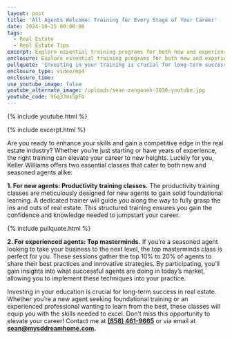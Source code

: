 ```yaml
---
layout: post
title: 'All Agents Welcome: Training for Every Stage of Your Career'
date: 2024-10-25 00:00:00
tags:
  - Real Estate
  - Real Estate Tips
excerpt: Explore essential training programs for both new and experienced agents.
enclosure: Explore essential training programs for both new and experienced agents.
pullquote: 'Investing in your training is crucial for long-term success in real estate. '
enclosure_type: video/mp4
enclosure_time:
use_youtube_image: false
youtube_alternate_image: /uploads/sean-zanganeh-1030-youtube.jpg
youtube_code: VGq3Jmx5pFU
---
```

{% include youtube.html %}

{% include excerpt.html %}

Are you ready to enhance your skills and gain a competitive edge in the real estate industry? Whether you’re just starting or have years of experience, the right training can elevate your career to new heights. Luckily for you, Keller Williams offers two essential classes that cater to both new and seasoned agents alike:

**1\. For new agents: Productivity training classes.** The productivity training classes are meticulously designed for new agents to gain solid foundational learning. A dedicated trainer will guide you along the way to fully grasp the ins and outs of real estate. This structured training ensures you gain the confidence and knowledge needed to jumpstart your career.

{% include pullquote.html %}

**2\. For experienced agents: Top masterminds.** If you’re a seasoned agent looking to take your business to the next level, the top masterminds class is perfect for you. These sessions gather the top 10% to 20% of agents to share their best practices and innovative strategies. By participating, you’ll gain insights into what successful agents are doing in today’s market, allowing you to implement these techniques into your practice.

Investing in your education is crucial for long-term success in real estate. Whether you’re a new agent seeking foundational training or an experienced professional wanting to learn from the best, these classes will equip you with the skills needed to excel. Don’t miss this opportunity to elevate your career! Contact me at [**(858) 461-9665**](tel:8584619665) or via email at [**sean@mysddreamhome.com**](mailto:sean@mysddreamhome.com)**.**